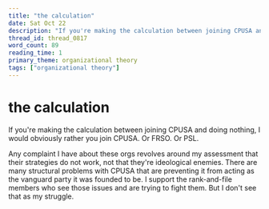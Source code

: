 ```yaml
---
title: "the calculation"
date: Sat Oct 22
description: "If you're making the calculation between joining CPUSA and doing nothing, I would obviously rather you join CPUSA."
thread_id: thread_0817
word_count: 89
reading_time: 1
primary_theme: organizational theory
tags: ["organizational theory"]
---
```


# the calculation

If you're making the calculation between joining CPUSA and doing nothing, I would obviously rather you join CPUSA. Or FRSO. Or PSL.

Any complaint I have about these orgs revolves around my assessment that their strategies do not work, not that they're ideological enemies. There are many structural problems with CPUSA that are preventing it from acting as the vanguard party it was founded to be. I support the rank-and-file members who see those issues and are trying to fight them. But I don't see that as my struggle.